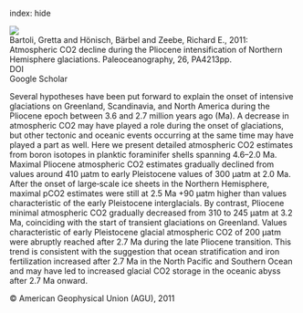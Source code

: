 index: hide

<div class="Citation">
    <div class="Citation-thumb CitationThumb-linked"  data-href="https://doi.org/10.1029/2010pa002055">
      <img src="https://static.claimspace.cloud/climate-study-static/refs/thumbs/5/Bartoli_et_al_2011-thumb.png" />
    </div>

  <div class="Citation-body">
    <div class="Citation-text">Bartoli, Gretta and Hönisch, Bärbel and Zeebe, Richard E., 2011: Atmospheric CO2 decline during the Pliocene intensification of Northern Hemisphere glaciations. <span class="Article-journal">Paleoceanography, </span><span class="Article-volume">26, </span>PA4213pp.</div>
    <div class="Citation-links">
      <div class="CitationLink" data-href="https://doi.org/10.1029/2010pa002055">
        <div class="CitationLink-icon CitationLink-Doi"></div>
        <div class="CitationLink-text">DOI</div>
      </div>
      <div class="CitationLink" data-href="https://scholar.google.com/scholar?q=10.1029/2010pa002055">
        <div class="CitationLink-icon CitationLink-Scholar"></div>
        <div class="CitationLink-text">Google Scholar</div>
      </div>
    </div>
  </div>
</div>

Several hypotheses have been put forward to explain the onset of intensive glaciations on Greenland, Scandinavia, and North America during the Pliocene epoch between 3.6 and 2.7 million years ago (Ma). A decrease in atmospheric CO2 may have played a role during the onset of glaciations, but other tectonic and oceanic events occurring at the same time may have played a part as well. Here we present detailed atmospheric CO2 estimates from boron isotopes in planktic foraminifer shells spanning 4.6–2.0 Ma. Maximal Pliocene atmospheric CO2 estimates gradually declined from values around 410 μatm to early Pleistocene values of 300 μatm at 2.0 Ma. After the onset of large‐scale ice sheets in the Northern Hemisphere, maximal pCO2 estimates were still at 2.5 Ma +90 μatm higher than values characteristic of the early Pleistocene interglacials. By contrast, Pliocene minimal atmospheric CO2 gradually decreased from 310 to 245 μatm at 3.2 Ma, coinciding with the start of transient glaciations on Greenland. Values characteristic of early Pleistocene glacial atmospheric CO2 of 200 μatm were abruptly reached after 2.7 Ma during the late Pliocene transition. This trend is consistent with the suggestion that ocean stratification and iron fertilization increased after 2.7 Ma in the North Pacific and Southern Ocean and may have led to increased glacial CO2 storage in the oceanic abyss after 2.7 Ma onward.

<div class="Citation-copy">
&copy; American Geophysical Union (AGU), 2011
</div>
